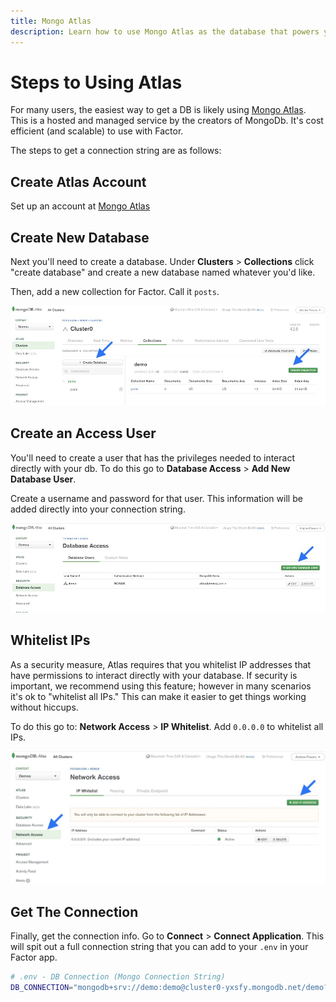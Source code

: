 ```yaml
---
title: Mongo Atlas
description: Learn how to use Mongo Atlas as the database that powers your Factor install.
---
```


# Steps to Using Atlas

For many users, the easiest way to get a DB is likely using [Mongo Atlas](https://www.mongodb.com/cloud/atlas). This is a hosted and managed service by the creators of MongoDb. It's cost efficient (and scalable) to use with Factor.

The steps to get a connection string are as follows:

## Create Atlas Account

Set up an account at [Mongo Atlas](https://www.mongodb.com/cloud/atlas)

## Create New Database

Next you'll need to create a database. Under **Clusters** > **Collections** click "create database" and create a new database named whatever you'd like.

Then, add a new collection for Factor. Call it `posts`.

![Adding DB and Collection](./add-db-and-collection.jpg)

## Create an Access User

You'll need to create a user that has the privileges needed to interact directly with your db. To do this go to **Database Access** > **Add New Database User**.

Create a username and password for that user. This information will be added directly into your connection string.

![Create A User](./create-user.jpg)

## Whitelist IPs

As a security measure, Atlas requires that you whitelist IP addresses that have permissions to interact directly with your database. If security is important, we recommend using this feature; however in many scenarios it's ok to "whitelist all IPs." This can make it easier to get things working without hiccups.

To do this go to: **Network Access** > **IP Whitelist**. Add `0.0.0.0` to whitelist all IPs.

![Network Access IPs](./whitelist-ip.jpg)

## Get The Connection

Finally, get the connection info. Go to **Connect** > **Connect Application**. This will spit out a full connection string that you can add to your `.env` in your Factor app.

```bash
# .env - DB Connection (Mongo Connection String)
DB_CONNECTION="mongodb+srv://demo:demo@cluster0-yxsfy.mongodb.net/demo?retryWrites=true&w=majority"
```
